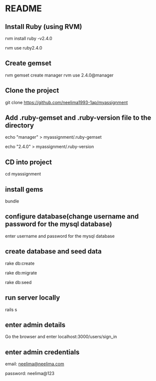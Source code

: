 # README

## Install Ruby (using RVM)

rvm install ruby -v2.4.0

rvm use ruby2.4.0

## Create gemset

rvm gemset create manager
rvm use 2.4.0@manager

## Clone the project

git clone https://github.com/neelima1993-1ap/myassignment

## Add .ruby-gemset and .ruby-version file to the directory

echo "manager" > myassignment/.ruby-gemset

echo "2.4.0" > myassignment/.ruby-version

## CD into project

cd myassignment

## install gems

bundle

## configure database(change username and password for the mysql database)

enter username and password for the mysql database

## create database and seed data

rake db:create

rake db:migrate

rake db:seed

## run server locally

rails s

## enter admin details

Go the browser and enter localhost:3000/users/sign_in

## enter admin credentials

email: neelima@neelima.com

password: neelima@123














